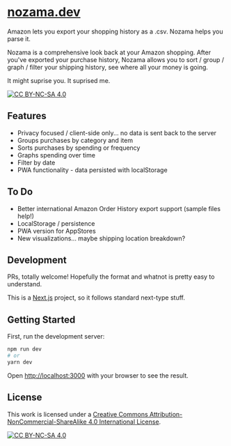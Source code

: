 # [nozama.dev](https://nozama.dev)

Amazon lets you export your shopping history as a .csv. Nozama helps you parse it.

Nozama is a comprehensive look back at your Amazon shopping. After you've exported your purchase history, Nozama allows you to sort / group / graph / filter your shipping history, see where all your money is going.

It might suprise you. It suprised me.

[![CC BY-NC-SA 4.0][cc-by-nc-sa-shield]][cc-by-nc-sa]

## Features
* Privacy focused / client-side only... no data is sent back to the server
* Groups purchases by category and item
* Sorts purchases by spending or frequency
* Graphs spending over time
* Filter by date
* PWA functionality - data persisted with localStorage

## To Do
* Better international Amazon Order History export support (sample files help!)
* LocalStorage / persistence
* PWA version for AppStores
* New visualizations... maybe shipping location breakdown?

## Development

PRs, totally welcome! Hopefully the format and whatnot is pretty easy to understand.

This is a [Next.js](https://nextjs.org/) project, so it follows standard next-type stuff.


## Getting Started

First, run the development server:

```bash
npm run dev
# or
yarn dev
```

Open [http://localhost:3000](http://localhost:3000) with your browser to see the result.


## License
This work is licensed under a
[Creative Commons Attribution-NonCommercial-ShareAlike 4.0 International License][cc-by-nc-sa].

[![CC BY-NC-SA 4.0][cc-by-nc-sa-image]][cc-by-nc-sa]

[cc-by-nc-sa]: http://creativecommons.org/licenses/by-nc-sa/4.0/
[cc-by-nc-sa-image]: https://licensebuttons.net/l/by-nc-sa/4.0/88x31.png
[cc-by-nc-sa-shield]: https://img.shields.io/badge/License-CC%20BY--NC--SA%204.0-lightgrey.svg
